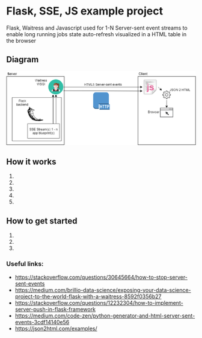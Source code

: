 # Flask, SSE, JS example project
Flask, Waitress and Javascript used for 1-N Server-sent event streams to enable long running jobs state auto-refresh visualized in a HTML table in the browser

## Diagram
![alt text][diagram]

[diagram]: https://github.com/datahappy1/flask_sse_example_project/blob/master/flaskr/docs/diagram.png "diagram"


## How it works
1)
2)
3)
4)
5)

## How to get started
1)
2)
3)

### Useful links:
- https://stackoverflow.com/questions/30645664/how-to-stop-server-sent-events 
- https://medium.com/brillio-data-science/exposing-your-data-science-project-to-the-world-flask-with-a-waitress-8592f0356b27
- https://stackoverflow.com/questions/12232304/how-to-implement-server-push-in-flask-framework
- https://medium.com/code-zen/python-generator-and-html-server-sent-events-3cdf14140e56
- https://json2html.com/examples/
